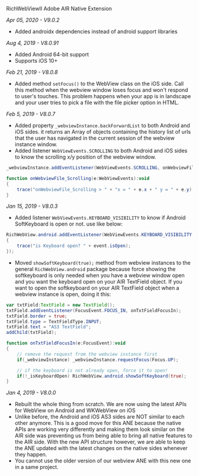 RichWebViewII Adobe AIR Native Extension

*Apr 05, 2020 - V9.0.2*
- Added androidx dependencies instead of android support libraries

*Aug 4, 2019 - V8.0.91*
* Added Android 64-bit support
* Supports iOS 10+

*Feb 21, 2019 - V8.0.8*
* Added method `setFocus()` to the WebView class on the iOS side. Call this method when the webview window loses focus and won't respond to user's touches. This problem happens when your app is in landscape and your user tries to pick a file with the file picker option in HTML.

*Feb 5, 2019 - V8.0.7*
* Added property `_webviewInstance.backForwardList` to both Android and iOS sides. it returns an Array of objects containing the history list of urls that the user has navigated in the current session of the webview instance window.
* Added listener `WebViewEvents.SCROLLING` to both Android and iOS sides to know the scrolling x/y position of the webview window.
```actionscript
_webviewInstance.addEventListener(WebViewEvents.SCROLLING, onWebviewFile_Scrolling);

function onWebviewFile_Scrolling(e:WebViewEvents):void
{
    trace("onWebviewFile_Scrolling > " + "x = " + e.x + " y = " + e.y);
}
```

*Jan 15, 2019 - V8.0.3*
* Added listener `WebViewEvents.KEYBOARD_VISIBILITY` to know if Android SoftKeyboard is open or not. use like below:

```actionscript
RichWebView.android.addEventListener(WebViewEvents.KEYBOARD_VISIBILITY, function (event:WebViewEvents):void
{
    trace("is Keyboard open? " + event.isOpen);
});
```

* Moved `showSoftKeyboard(true);` method from webview instances to the general `RichWebView.android` package because force showing the softkeyboard is only needed when you have a webview window open and you want the keyboard open on your AIR TextField object. If you want to open the softkeyboard on your AIR TextField object when a webview instance is open, doing it this:

```actionscript
var txtField:TextField = new TextField();
txtField.addEventListener(FocusEvent.FOCUS_IN, onTxtFieldFocusIn);
txtField.border = true;
txtField.type = TextFieldType.INPUT;
txtField.text = "AS3 TextField";
addChild(txtField);

function onTxtFieldFocusIn(e:FocusEvent):void
{
    // remove the request from the webview instance first
    if(_webviewInstance) _webviewInstance.requestFocus(Focus.UP);

    // if the keyboard is not already open, force it to open!
    if(!_isKeyboardOpen) RichWebView.android.showSoftKeyboard(true);
}
```

*Jan 4, 2019 - V8.0.0*
* Rebuilt the whole thing from scratch. We are now using the latest APIs for WebView on Android and WKWebView on iOS
* Unlike before, the Android and iOS AS3 sides are NOT similar to each other anymore. This is a good move for this ANE because the native APIs are working very differently and making them look similar on the AIR side was preventing us from being able to bring all native features to the AIR side. With the new API structure however, we are able to keep the ANE updated with the latest changes on the native sides whenever they happen.
* You cannot use the older version of our webview ANE with this new one in a same project.
